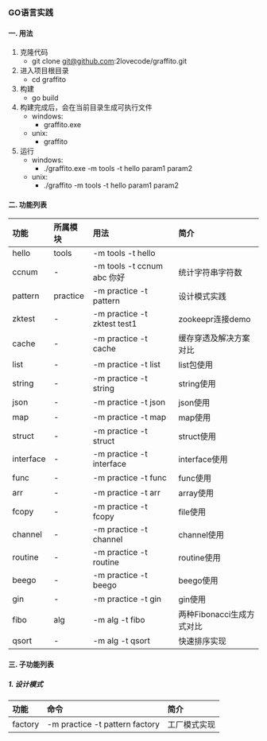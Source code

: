 ### GO语言实践

#### 一. 用法
  1. 克隆代码
        - git clone git@github.com:2lovecode/graffito.git
  2. 进入项目根目录
        - cd graffito
  3. 构建
        - go build
  4. 构建完成后，会在当前目录生成可执行文件
        - windows: 
            - graffito.exe
        - unix:
            - graffito
  5. 运行
        - windows: 
            - ./graffito.exe -m tools -t hello param1 param2
        - unix: 
            - ./graffito -m tools -t hello param1 param2
    
#### 二. 功能列表
| 功能  | 所属模块  | 用法                       |简介       |
| :---  | :------  | :------------------------  | :-------------- |
| hello |  tools   | -m tools -t hello          |                  |
| ccnum |    -     | -m tools -t ccnum abc 你好 | 统计字符串字符数 |
| pattern | practice | -m practice -t pattern | 设计模式实践 |
| zktest | - | -m practice -t zktest test1 | zookeepr连接demo |
| cache | - | -m practice -t cache | 缓存穿透及解决方案对比 |
| list | - | -m practice -t list | list包使用 |
| string | - | -m practice -t string | string使用 |
| json | - | -m practice -t json | json使用 |
| map | - | -m practice -t map | map使用 |
| struct | - | -m practice -t struct | struct使用 |
| interface | - | -m practice -t interface | interface使用 |
| func | - | -m practice -t func | func使用 |
| arr | - | -m practice -t arr | array使用 |
| fcopy | - | -m practice -t fcopy | file使用 |
| channel | - | -m practice -t channel | channel使用 |
| routine | - | -m practice -t routine | routine使用 |
| beego | - | -m practice -t beego | beego使用 |
| gin | - | -m practice -t gin | gin使用 |
| fibo | alg | -m alg -t fibo  | 两种Fibonacci生成方式对比 |
| qsort | - | -m alg -t qsort  | 快速排序实现 |


#### 三. 子功能列表
##### 1. 设计模式
|  功能 | 命令                       |简介       |
| :---  | :------------------------  | :-------------- |
| factory | -m practice -t pattern factory          |   工厂模式实现               |
